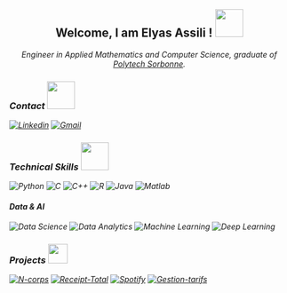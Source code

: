 <h2 align="center"> Welcome, I am Elyas Assili ! <img src="https://media.giphy.com/media/UQDSBzfyiBKvgFcSTw/giphy.gif"  width="50"></h2>
<p align="center"><em>Engineer in Applied Mathematics and Computer Science, graduate of <a href="https://www.polytech.sorbonne-universite.fr/">Polytech Sorbonne</a>.

### Contact <img src="https://media.giphy.com/media/2MutyNbf6MjVa0VZcQ/giphy.gif?cid=ecf05e47wf2m1nrjhy39cv6ij8wdh55egt6sd0citq0o3xyl&ep=v1_stickers_search&rid=giphy.gif&ct=s" width="50">
[![Linkedin](https://custom-icon-badges.demolab.com/badge/Elyas%20Assili-0A66C2?logo=linkedin-white&logoColor=fff&link=https://www.linkedin.com/in/elyas-assili/)](https://www.linkedin.com/in/elyas-assili/)
[![Gmail](https://img.shields.io/badge/-Gmail-red?style=flat&logo=Gmail&labelColor=FFFFFF&link=mailto:elyasassili@gmail.com)](mailto:elyasassili@gmail.com) 
 
### Technical Skills <img src="https://media.giphy.com/media/fVWYFb7i0TCQukqgSe/giphy.gif" width="50">
![Python](https://img.shields.io/badge/-Python-3776AB?style=flat&logo=Python&labelColor=FFFFFF)
![C](https://img.shields.io/badge/-c-blue?logo=C&logoColor=white&style=flat)
![C++](https://img.shields.io/badge/-C++-blue?logo=cplusplus)
![R](https://img.shields.io/badge/-r-lightgrey?logo=R&logoColor=blue&style=flat)
![Java](https://img.shields.io/badge/Java-ED8B00?style=for-the-badge&logo=openjdk&logoColor=white&style=flat)
![Matlab](https://img.shields.io/badge/MATLAB-blue?style=flat&amp%3Blogo=MATLAB)

#### Data & AI 
![Data Science](https://img.shields.io/badge/-Data%20Science-0033CC?style=flat&logo=pandas&logoColor=white)
![Data Analytics](https://img.shields.io/badge/-Data%20Analytics-1D3557?style=flat&logo=tableau)
![Machine Learning](https://img.shields.io/badge/-Machine%20Learning-102230?style=flat&logo=scikit-learn)
![Deep Learning](https://img.shields.io/badge/-Deep%20Learning-FF6F00?style=flat&logo=tensorflow&logoColor=white)

### Projects <img src="https://media.giphy.com/media/KHF2LH5zMtGxHMC3wB/giphy.gif" width="35">
[![N-corps](https://github-readme-stats.vercel.app/api/pin/?username=Rudiio&repo=Projet-N-corps&theme=algolia&show_icons=tru)](https://github.com/Rudiio/Projet-N-corps)
[![Receipt-Total](https://github-readme-stats.vercel.app/api/pin/?username=elyas-elyas&repo=Receipt-Total-Extraction-using-a-Deep-Learning-approach&theme=algolia&show_icons=tru)](https://github.com/elyas-elyas/Receipt-Total-Extraction-using-a-Deep-Learning-approach) 
[![Spotify](https://github-readme-stats.vercel.app/api/pin/?username=elyas-elyas&repo=Spotify_Dataset_1921_2020_analyse&theme=algolia&show_icons=tru)](https://github.com/elyas-elyas/Spotify_Dataset_1921_2020_analyse)
[![Gestion-tarifs](https://github-readme-stats.vercel.app/api/pin/?username=elyas-elyas&repo=Gestion-de-Tarifs-des-vols&theme=algolia&show_icons=tru)](https://github.com/elyas-elyas/Gestion-de-Tarifs-des-vols)
